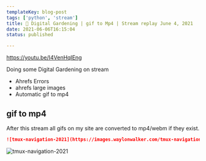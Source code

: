```yaml
---
templateKey: blog-post
tags: ['python', 'stream']
title: 🌱 Digital Gardening | gif to Mp4 | Stream replay June 4, 2021
date: 2021-06-06T16:15:04
status: published

---
```


https://youtu.be/I4VenHqIEng

Doing some Digital Gardening on stream

* Ahrefs Errors
* ahrefs large images
* Automatic gif to mp4

## gif to mp4

After this stream all gifs on my site are converted to mp4/webm if they exist.

``` markdown
![tmux-navigation-2021](https://images.waylonwalker.com/tmux-navigation-2021.gif)
```

![tmux-navigation-2021](https://images.waylonwalker.com/tmux-navigation-2021.gif)




